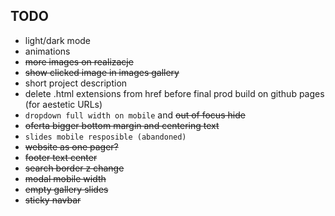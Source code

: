 ## TODO
- light/dark mode
- animations
- ~~more images on realizacje~~
- ~~show clicked image in images gallery~~
- short project description
- delete .html extensions from href before final prod build on github pages (for aestetic URLs)
- `dropdown full width on mobile` and ~~out of focus hide~~
- ~~oferta bigger bottom margin and centering text~~
- `slides mobile resposible (abandoned)` 
- ~~website as one pager?~~
- ~~footer text center~~
- ~~search border z change~~
- ~~modal mobile width~~
- ~~empty gallery slides~~
- ~~sticky navbar~~